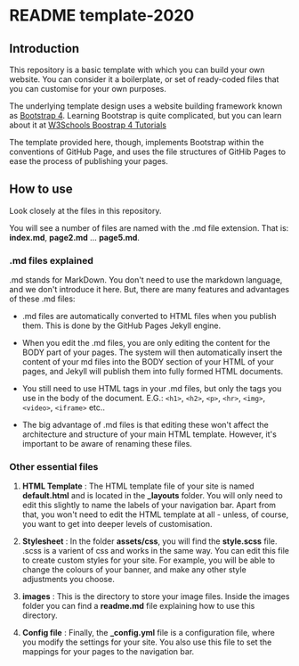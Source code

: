 # README template-2020

## Introduction

This repository is a basic template with which you can build your own website. You can consider it a boilerplate, or set of ready-coded files that you can customise for your own purposes. 

The underlying template design uses a website building framework known as <a href="https://getbootstrap.com/docs/4.0/getting-started/introduction/">Bootstrap 4</a>. Learning Bootstrap is quite complicated, but you can learn about it at <a href="https://www.w3schools.com/bootstrap4/">W3Schools Boostrap 4 Tutorials</a>

The template provided here, though, implements Bootstrap within the conventions of GitHub Page, and uses the file structures of GitHib Pages to ease the process of publishing your pages.

## How to use

Look closely at the files in this repository. 

You will see a number of files are named with the .md file extension. That is: **index.md**, **page2.md** … **page5.md**. 

### .md files explained

.md stands for MarkDown. You don't need to use the markdown language, and we don't introduce it here. But, there are many features and advantages of these .md files:

* .md files are automatically converted to HTML files when you publish them. This is done by the GitHub Pages Jekyll engine. 

* When you edit the .md files, you are only editing the content for the BODY part of your pages. The system will then automatically insert the content of your md files into the BODY section of your HTML of your pages, and Jekyll will publish them into fully formed HTML documents.

* You still need to use HTML tags in your .md files, but only the tags you use in the body of the document. E.G.: `<h1>`, `<h2>`, `<p>`, `<hr>`, `<img>`, `<video>`, `<iframe>` etc..

* The big advantage of .md files is that editing these won't affect the architecture and structure of your main HTML template. However, it's important to be aware of renaming these files. 

### Other essential files

1. **HTML Template** : The HTML template file of your site is named **default.html** and is located in the **&#95;layouts** folder. You will only need to edit this slightly to name the labels of your navigation bar.  Apart from that, you won't need to edit the HTML template at all - unless, of course, you want to get into deeper levels of customisation.

1. **Stylesheet** : In the folder **assets/css**, you will find the **style.scss** file. .scss is a varient of css and works in the same way. You can edit this file to create custom styles for your site. For example, you will be able to change the colours of your banner, and make any other style adjustments you choose.

1. **images** : This is the directory to store your image files. Inside the images folder you can find a **readme.md** file explaining how to use this directory.

1. **Config file** : Finally, the **&#95;config.yml** file is a configuration file, where you modify the settings for your site. You also use this file to set the mappings for your pages to the navigation bar.
